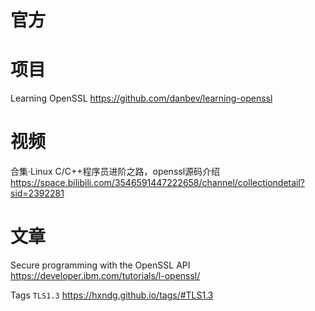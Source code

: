 
# 官方

# 项目

Learning OpenSSL https://github.com/danbev/learning-openssl

# 视频

合集·Linux C/C++程序员进阶之路，openssl源码介绍 https://space.bilibili.com/3546591447222658/channel/collectiondetail?sid=2392281

# 文章

Secure programming with the OpenSSL API https://developer.ibm.com/tutorials/l-openssl/

Tags `TLS1.3` https://hxndg.github.io/tags/#TLS1.3
